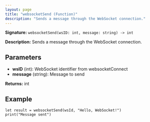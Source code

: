 ```yaml
---
layout: page
title: "websocketSend (Function)"
description: "Sends a message through the WebSocket connection."
---
```


**Signature:** `websocketSend(wsID: int, message: string) -> int`

**Description:** Sends a message through the WebSocket connection.

## Parameters

- **wsID** (int): WebSocket identifier from websocketConnect
- **message** (string): Message to send

**Returns:** int

## Example

```osprey
let result = websocketSend(wsId, "Hello, WebSocket!")
print("Message sent")
```
